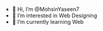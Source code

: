 - 👋 Hi, I’m @MohsinYaseen7
- 👀 I’m interested in Web Designing
- 🌱 I’m currently learning Web

<!---
MohsinYaseen7/MohsinYaseen7 is a ✨ special ✨ repository because its `README.md` (this file) appears on your GitHub profile.
You can click the Preview link to take a look at your changes.
--->
